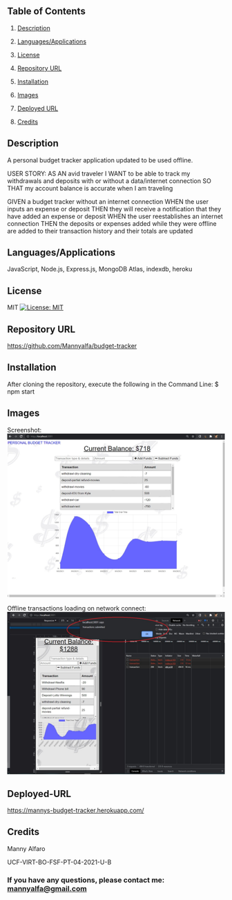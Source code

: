 ## Table of Contents
1. [Description](#description)

2. [Languages/Applications](#languages-applications)

3. [License](#license)

4. [Repository URL](#repository-url)

5. [Installation](#installation)

6. [Images](#Images)

7. [Deployed URL](#deployed-url)

8. [Credits](#credits)

## Description

A personal budget tracker application updated to be used offline. 

USER STORY: 
AS AN avid traveler
I WANT to be able to track my withdrawals and deposits with or without a data/internet connection
SO THAT my account balance is accurate when I am traveling 

GIVEN a budget tracker without an internet connection
WHEN the user inputs an expense or deposit
THEN they will receive a notification that they have added an expense or deposit
WHEN the user reestablishes an internet connection
THEN the deposits or expenses added while they were offline are added to their transaction history and their totals are updated


## Languages/Applications

JavaScript, Node.js, Express.js, MongoDB Atlas, indexdb, heroku


## License
MIT [![License: MIT](https://img.shields.io/badge/License-MIT-yellow.svg)](https://opensource.org/licenses/MIT)

## Repository URL
https://github.com/Mannyalfa/budget-tracker

## Installation
After cloning the repository, execute the following in the Command Line:
	$ npm start
  
## Images
Screenshot:
![screenshot](https://github.com/Mannyalfa/budget-tracker/blob/main/public/assets/screenshot.jpg)

Offline transactions loading on network connect:
![screenshot](https://github.com/Mannyalfa/budget-tracker/blob/main/public/assets/screenshot-offline.jpg)


## Deployed-URL
https://mannys-budget-tracker.herokuapp.com/
    

## Credits
Manny Alfaro

UCF-VIRT-BO-FSF-PT-04-2021-U-B


### If you have any questions, please contact me: mannyalfa@gmail.com